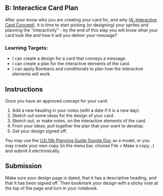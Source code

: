 [//]: # (<p><iframe src="https://douglasurner.github.io/GDP1/units/2/interactive-card/b-plan" width="100%" height="666px"></iframe></p>)

## B: Interactice Card Plan

After your know who you are creating your card for, and why ([A: Interactive Card Concept](https://canvas.instructure.com/courses/1404736/assignments/10111758)), it is time to start picking (or designing) your sprites and planning the "interactivity" - by the end of this step you will know what your card look like and how it will you deliver your message?

### Learning Targets:

* I can create a design for a card that conveys a message.
* I can create a plan for the interactive elements of the card.
* I can apply Booleans and conditionals to plan how the interactive elements will work.

## Instructions

Once you have an approved concept for your card:

1. Add a new heading in your notes (with a date if it is a new day).
1. Sketch out some ideas for the design of your card.
1. Sketch out, or make notes, on the interactive elements of the card.
1. From your ideas, pull together the plan that your want to develop.
1. Get your design signed off.

You may use the [U2L10b Planning Guide Google Doc](https://docs.google.com/document/d/1LoeIvbzAt7RjeQJTWd9ZIdEv-qhayf2uUisbEWnosA4/edit?usp=sharing) as a model, or you may create your own copy (in the menu bar, choose File > Make a copy...) and submit it electronically.

## Submission

Make sure your design page is dated, that it has a descriptive heading, and that it has been signed off. Then bookmark your design with a sticky note at the top of the page and turn in your notebook.
